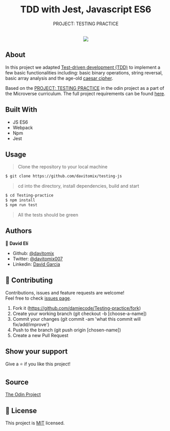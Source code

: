 <p align="center">
  <h1 align="center">TDD with Jest, Javascript ES6</h1>

  <p align="center">
    PROJECT: TESTING PRACTICE
    <br>
    <br>

  </p>
</p>

<p align="center">
  <img src="./#">
</p>

## About
In this project we adapted [Test-driven development (TDD)](https://en.wikipedia.org/wiki/Test-driven_development) to implement a few basic functionalities including: basic binary operations, string reversal, basic array analysis and the age-old [caesar cipher](https://en.wikipedia.org/wiki/Caesar_cipher).

Based on the [PROJECT: TESTING PRACTICE](https://www.theodinproject.com/courses/javascript/lessons/testing-practice) in the odin project as a part of the Microverse curriculum.
The full project requirements can be found [here](https://www.theodinproject.com/courses/javascript/lessons/testing-practice).


## Built With
- JS ES6
- Webpack
- Npm
- Jest

## Usage
> Clone the repository to your local machine

```sh
$ git clone https://github.com/davitomix/testing-js
```

> cd into the directory, install dependencies, build and start

```sh
$ cd Testing-practice
$ npm install
$ npm run test
```
> All the tests should be green

## Authors
👤 **David Elí**

- Github: [@davitomix](https://github.com/davitomix)
- Twitter: [@davitomix007](https://twitter.com/davitomix007)
- Linkedin: [David Garcia](https://www.linkedin.com/in/davideligarcia/)

## 🤝 Contributing
Contributions, issues and feature requests are welcome!<br />Feel free to check [issues page](https://github.com/damiecode/Testing-practiceissues).

1. Fork it (https://github.com/damiecode/Testing-practice/fork)
2. Create your working branch (git checkout -b [choose-a-name])
3. Commit your changes (git commit -am 'what this commit will fix/add/improve')
4. Push to the branch (git push origin [chosen-name])
5. Create a new Pull Request

## Show your support
Give a ⭐️ if you like this project!

## Source
[The Odin Project](https://www.theodinproject.com/courses/javascript/lessons/todo-list)

## 📝 License
This project is [MIT](lic.url) licensed.

